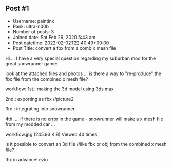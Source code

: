 ## Post #1
- Username: paintinx
- Rank: ultra-n00b
- Number of posts: 3
- Joined date: Sat Feb 29, 2020 5:43 am
- Post datetime: 2022-02-02T22:40:49+00:00
- Post Title: convert a fbx from a comb x mesh file

Hi ... I have a very special question regarding my suburban mod for the great snowrunner game:

look at the attached files and photos ... is there a way to "re-produce" the fbx file from the
combined x mesh file?

workflow:
1st.: making the 3d model using 3ds max 

2nd.: exporting as fbx //picture2

3rd.: integrating into snowrunner

4th. ... if there is no error in the game - snowrunner will make a x mesh file from my modded car ...



workflow.jpg (245.93 KiB) Viewed 43 times



is it possible to convert an 3d file //like fbx or obj 
from the combined x mesh file?

thx in advance!  ezio
